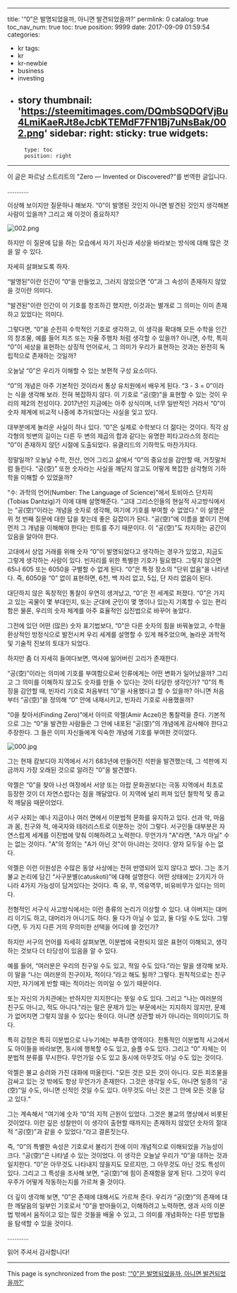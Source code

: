 
---
title: '“0”은 발명되었을까, 아니면 발견되었을까?'
permlink: 0
catalog: true
toc_nav_num: true
toc: true
position: 9999
date: 2017-09-09 01:59:54
categories:
- kr
tags:
- kr
- kr-newbie
- business
- investing
- story
thumbnail: 'https://steemitimages.com/DQmbSQDQfVjBu4LmiKaeRJt8eJcbKTEMdF7FN1Bj7uNsBak/002.png'
sidebar:
    right:
        sticky: true
widgets:
    -
        type: toc
        position: right
---


이 글은 파르남 스트리트의  "Zero — Invented or Discovered?"를 번역한 글입니다.

............

이상해 보이지만 질문하나 해보자. “0”이 발명된 것인지 아니면 발견된 것인지 생각해본 사람이 있을까? 그리고 왜 이것이 중요하지? 
 
![002.png](https://steemitimages.com/DQmbSQDQfVjBu4LmiKaeRJt8eJcbKTEMdF7FN1Bj7uNsBak/002.png)


하지만 이 질문에 답을 하는 모습에서 자기 자신과 세상을 바라보는 방식에 대해 많은 것을 알 수 있다. 
  
자세히 살펴보도록 하자.
  
“발명된"이란 인간이 ”0“을 만들었고, 그러지 않았으면 “0”과 그 속성이 존재하지 않았을 것이란 의미다.
  
"발견된"이란 인간이 이 기호를 창조하긴 했지만, 이것과는 별개로 그 의미는 이미 존재하고 있었다는 의미다. 
  
그렇다면, “0”을 순전히 수학적인 기호로 생각하고, 이 생각을 확대해 모든 수학을 인간의 창조물, 예를 들어 치즈 또는 자율 주행차 처럼 생각할 수 있을까? 아니면, 수학, 특히 “0”이 세상을 표현하는 상징적 언어로서, 그 의미가 우리가 표현하는 것과는 완전히 독립적으로 존재하는 것일까? 
  
오늘날 “0”은 우리가 이해할 수 있는 보편적 구성 요소이다.
  
“0”의 개념은 아주 기본적인 것이라서 통상 유치원에서 배우게 된다. “3 - 3 = 0”이라는 식을 생각해 보라. 전혀 복잡하지 않다. 이 기호로 “공(空)”을 표현할 수 있는 것이 우리의 제2의 천성이다. 2017년인 지금에는 아주 상식이며, 너무 일반적인 거라서 “0”이 숫자 체계에 비교적 나중에 추가되었다는 사실을 잊고 있다.
  
대부분에게 놀라운 사실이 하나 있다. “0”은 실제로 수학보다 더 젊다는 것이다. 직각 삼각형의 빗변의 길이는 다른 두 변의 제곱의 합과 같다는 유명한 피타고라스의 정리는 “0”이 존재하지 않던 시절에 도출되었다. 유클리드의 기하학도 마찬가지다. 
  
정말일까?  오늘날 수학, 전산, 언어 그리고 삶에서 “0”의 중요성을 감안할 때, 거짓말처럼 들린다. “공(空)” 또한 숫자라는 사실을 깨닫지 않고도 어떻게 복잡한 삼각형의 기하학을 이해할 수 있었을까?
  
“수: 과학의 언어(Number: The Language of Science)”에서 토비아스 단치히(Tobias Dantzig)가 이에 대해 설명해준다. “고대 그리스인들의 현실적 사고방식에서는 “공(空)”이라는 개념을 숫자로 생각해, 여기에 기호를 부여할 수 없었다.” 이 설명은 위 첫 번째 질문에 대한 답을 찾는데 좋은 길잡이가 된다. “공(空)”에 이름을 붙이기 전에 먼저 그 개념을 이해해야 한다는 힌트를 주기 때문이다. 이 “공(空)”도 차지하는 공간이 있음을 알아야 한다. 
  
고대에서 상업 거래를 위해 숫자 “0”이 발명되었다고 생각하는 경우가 있었고, 지금도 그렇게 생각하는 사람이 있다. 빈자리를 위한 특별한 기호가 필요했다. 그렇지 않으면 65나 605 또는 6050을 구별할 수 없게 된다. “0”은 특정 장소의 "단위 없음"을 나타낸다. 즉, 6050을 “0” 없이 표현하면, 6천, 백 자리 없고, 5십, 단 자리 없음이 된다. 
  
대단하지 않은 독창적인 통찰이 우연히 생겨났고, “0”은 전 세계로 퍼졌다. “0”은 가지고 있는 곡물이 몇 부대인지, 또는 군대에 군인이 몇 명이나 있는지 기록할 수 있는 편리함은 물론, 우리의 숫자 체계를 아주 효율적인 십진법으로 바꾸어 놓았다. 
  
그전에 있던 어떤 (많은) 숫자 표기법보다, “0”은 다른 숫자의 힘을 바꿔놓았고, 수학을 환상적인 방정식으로 발전시켜 우리 세계를 설명할 수 있게 해주었으며, 놀라운 과학적 및 기술적 진보의 토대가 되었다.
  
하지만 좀 더 자세히 들여다보면, 역사에 잃어버린 고리가 존재한다.
  
“공(空)”이라는 의미에 기호를 부여함으로써 인류에게는 어떤 변화가 일어났을까? 그리고 그 의미를 이해하지 않고도 숫자를 만들 수 있다는 것이 타당한 생각인가? “0”의 특징을 감안할 때, 빈자리 기호로 처음부터 “0”을 사용했다고 할 수 있을까? 아니면 처음부터 “공(空)”을 정의해 “0” 안에 내재시키고, 빈자리 기호로 사용했을까? 
  
“0을 찾아서(Finding Zero)”에서 아미르 악젤(Amir Aczel)은 통찰력을 준다. 기본적으로 그는 “0”을 발견한 사람들은 그 안에 내포된 “공(空)”의 개념에게 감사해야 한다고 주장한다. 그 들은 이미 자신들에게 익숙한 개념에 기호를 부여한 것이었다. 
 
![000.jpg](https://steemitimages.com/DQmNczbLrjZ8v8zNnE1Rqup8u4W4b9t4xTkbZzmZk8m1Bf4/000.jpg)

그는 현재 캄보디아 지역에서 서기 683년에 만들어진 석판을 발견했는데, 그 석판에 지금까지 가장 오래된 것으로 알려진 “0”을 발견했다.
  
악젤은 “0”을 찾아 나선 여정에서 서양 또는 아랍 문화권보다는 극동 지역에서 최초로 등장한 것이 더 자연스럽다는 점을 깨달았다. 이 지역에 널리 퍼져 있던 철학적 및 종교적 깨달음 때문이었다. 
  
서구 사회는 예나 지금이나 여러 면에서 이분법적 문화를 유지하고 있다. 선과 악, 마음과 몸, 친구와 적, 애국자와 테러리스트로 이분하는 것이 그렇다. 서구인들 대부분은 자연스럽게 세계를 이진법에 맞춰 이해하려고 노력한다. 무언가가 "A"라면, "A가 아닐" 수는 없는 것이다. "A"의 정의는 "A가 아닌 것"이 아니라는 것이다. 양자 모두일 수는 없다.
  
악젤은 이런 이원성은 수많은 동양 사상에는 전혀 반영되어 있지 않다고 썼다. 그는 초기 불교 논리에 담긴 “사구분별(catuskoti)”에 대해 설명한다. 어떤 상태에는 2가지가 아니라 4가지 가능성이 담겨있다는 것이다. 즉 유, 무, 역유역무, 비유비무가 있다는 의미다. 
  
전형적인 서구식 사고방식에서는 이런 종류의 논리가 이상할 수 있다. 내 아버지는 대머리 이기도 하고, 대머리가 아니기도 하다. 둘 다가 아닐 수 있고, 둘 다일 수도 있다. 그렇다면, 두 가지 다른 거의 무의미한 선택을 어디에 쓸 것인가?
  
하지만 서구의 언어를 자세히 살펴보면, 이분법에 국한되지 않은 표현이 이해되고, 생각하는 것보다 더 타당성이 있음을 알 수 있다. 
  
예를 들어, “여러분은 우리의 친구일 수도 있고, 적일 수도 있다.”라는 말을 생각해 보자. 이 말을 “나는 여러분의 친구이자, 적이다.”라고 해도 될까? 그렇다. 원칙적으로는 친구지만, 자기에게 반할 때는 적이라는 의미일 수 있기 때문이다. 
  
또는 자신의 가치관에는 반하지만 지지한다는 뜻일 수도 있다. 그리고 "나는 여러분의 친구도 아니고, 적도 아니다."라는 말은 문제가 있는 부문에서는 지지하지 않지만, 문제가 없어지면 그렇지 않을 수 있다는 뜻이다. 아니면 상관할 바가 아니라는 의미이기도 하다.
  
특히 감정은 특히 이분법으로 나누기에는 부족한 영역이다. 전통적인 이분법적 사고에서도 아이들을 바라보면, 동시에 행복할 수도 있고, 슬플 수도 있다. 그리고 “0” 자체는 이분법적 분류를 무시한다. 무언가일 수도 있고 동시에 아무것도 아닐 수도 있는 것이다.
  
악젤은 불교 승려와 가진 대화에 떠올린다. "모든 것은 모든 것이 아니다. 모든 피조물을 감싸고 있는 것 밖에도 항상 무언가가 존재한다. 그것은 생각일 수도, 아니면 일종의 “공(空)”일 수도, 아니면 신적인 것일 수도 있다. 아무것도 아닌 것은 그 안에 모든 것을 담고 있다.“ 
  
그는 계속해서 "여기에 숫자 “0”의 지적 근원이 있었다. 그것은 불교의 명상에서 비롯된 것이었다. 이런 깊은 성찰만이 이 생각이 출현할 때까지는 존재하지 않았던 숫자의 절대적 “공(空)”과 같을 수 있었다.”라고 결론짓는다. 
  
즉, “0”의 특별한 속성은 기호로서 불리기 전에 이미 개념적으로 이해되었을 가능성이 크다. “공(空)”은 나타낼 수 있는 것이었다. 이 생각은 오늘날 우리가 “0”을 대하는 것과 일치한다. “0”은 아무것도 나타내지 않을지도 모르지만, 그 아무것도 아닌 것도 특성이 있다. 그리고 그 특성을 조사해 보면, “공(空)”에 힘이 존재함을 알게 된다. 그것이 우리 우주가 어떻게 작동하는지를 가르쳐 줄 것이다.
  
더 깊이 생각해 보면, “0”은 존재에 대해서도 가르쳐 준다. 우리가 “공(空)”의 존재에 대한 깨달음의 일부인 기호로서 “0”을 받아들이고, 이해하려고 노력하면, 생과 사의 이분법 밖에서 움직이고 있는 많은 것들을 배울 수 있고, 그 의미를 개념화하는 다른 방법들을 탐색할 수 있을 것이다. 

............

읽어 주셔서 감사합니다!

- - -

This page is synchronized from the post: ['“0”은 발명되었을까, 아니면 발견되었을까?'](https://steemit.com/@pius.pius/0)
